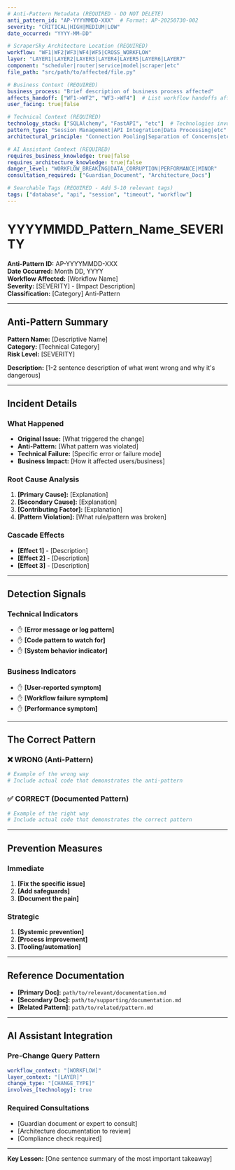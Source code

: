 ```yaml
---
# Anti-Pattern Metadata (REQUIRED - DO NOT DELETE)
anti_pattern_id: "AP-YYYYMMDD-XXX"  # Format: AP-20250730-002
severity: "CRITICAL|HIGH|MEDIUM|LOW"
date_occurred: "YYYY-MM-DD"

# ScraperSky Architecture Location (REQUIRED)
workflow: "WF1|WF2|WF3|WF4|WF5|CROSS_WORKFLOW"
layer: "LAYER1|LAYER2|LAYER3|LAYER4|LAYER5|LAYER6|LAYER7"
component: "scheduler|router|service|model|scraper|etc"
file_path: "src/path/to/affected/file.py"

# Business Context (REQUIRED)
business_process: "Brief description of business process affected"
affects_handoff: ["WF1->WF2", "WF3->WF4"]  # List workflow handoffs affected
user_facing: true|false

# Technical Context (REQUIRED)
technology_stack: ["SQLAlchemy", "FastAPI", "etc"]  # Technologies involved
pattern_type: "Session Management|API Integration|Data Processing|etc"
architectural_principle: "Connection Pooling|Separation of Concerns|etc"

# AI Assistant Context (REQUIRED)
requires_business_knowledge: true|false
requires_architecture_knowledge: true|false
danger_level: "WORKFLOW_BREAKING|DATA_CORRUPTION|PERFORMANCE|MINOR"
consultation_required: ["Guardian_Document", "Architecture_Docs"]

# Searchable Tags (REQUIRED - Add 5-10 relevant tags)
tags: ["database", "api", "session", "timeout", "workflow"]
---
```


# YYYYMMDD_Pattern_Name_SEVERITY

**Anti-Pattern ID:** AP-YYYYMMDD-XXX  
**Date Occurred:** Month DD, YYYY  
**Workflow Affected:** [Workflow Name]  
**Severity:** [SEVERITY] - [Impact Description]  
**Classification:** [Category] Anti-Pattern  

---

## Anti-Pattern Summary

**Pattern Name:** [Descriptive Name]  
**Category:** [Technical Category]  
**Risk Level:** [SEVERITY]  

**Description:** [1-2 sentence description of what went wrong and why it's dangerous]

---

## Incident Details

### What Happened
- **Original Issue:** [What triggered the change]
- **Anti-Pattern:** [What pattern was violated]
- **Technical Failure:** [Specific error or failure mode]
- **Business Impact:** [How it affected users/business]

### Root Cause Analysis
1. **[Primary Cause]:** [Explanation]
2. **[Secondary Cause]:** [Explanation]
3. **[Contributing Factor]:** [Explanation]
4. **[Pattern Violation]:** [What rule/pattern was broken]

### Cascade Effects
- **[Effect 1]** - [Description]
- **[Effect 2]** - [Description]
- **[Effect 3]** - [Description]

---

## Detection Signals

### Technical Indicators
- ✋ **[Error message or log pattern]**
- ✋ **[Code pattern to watch for]**
- ✋ **[System behavior indicator]**

### Business Indicators  
- ✋ **[User-reported symptom]**
- ✋ **[Workflow failure symptom]**
- ✋ **[Performance symptom]**

---

## The Correct Pattern

### ❌ WRONG (Anti-Pattern)
```python
# Example of the wrong way
# Include actual code that demonstrates the anti-pattern
```

### ✅ CORRECT (Documented Pattern)
```python
# Example of the right way
# Include actual code that demonstrates the correct pattern
```

---

## Prevention Measures

### Immediate
1. **[Fix the specific issue]**
2. **[Add safeguards]**
3. **[Document the pain]**

### Strategic  
1. **[Systemic prevention]**
2. **[Process improvement]**
3. **[Tooling/automation]**

---

## Reference Documentation
- **[Primary Doc]:** `path/to/relevant/documentation.md`
- **[Secondary Doc]:** `path/to/supporting/documentation.md`
- **[Related Pattern]:** `path/to/related/pattern.md`

---

## AI Assistant Integration

### Pre-Change Query Pattern
```yaml
workflow_context: "[WORKFLOW]"
layer_context: "[LAYER]" 
change_type: "[CHANGE_TYPE]"
involves_[technology]: true
```

### Required Consultations
- [Guardian document or expert to consult]
- [Architecture documentation to review]
- [Compliance check required]

---

**Key Lesson:** [One sentence summary of the most important takeaway]
